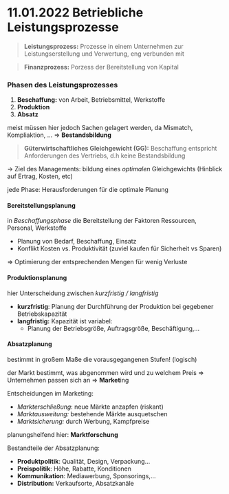 # 11.01.2022 Betriebliche Leistungsprozesse

> **Leistungsprozess:** Prozesse in einem Unternehmen zur Leistungserstellung und Verwertung, eng verbunden mit 

> **Finanzprozess:** Porzess der Bereitstellung von Kapital 



### Phasen des Leistungsprozesses

1. **Beschaffung:** von Arbeit, Betriebsmittel, Werkstoffe
2. **Produktion**
3. **Absatz**

 meist müssen hier jedoch Sachen gelagert werden, da Mismatch, Kompliaktion, ... => **Bestandsbildung**


> **Güterwirtschaftliches Gleichgewicht (GG):**  Beschaffung entspricht Anforderungen des Vertriebs, d.h keine Bestandsbildung

-> Ziel des Managements: bildung eines *optimalen* Gleichgewichts (Hinblick auf Ertrag, Kosten, etc)

jede Phase: Herausforderungen für die optimale Planung

#### Bereitstellungsplanung

in *Beschaffungsphase* die Bereitstellung der Faktoren Ressourcen, Personal, Werkstoffe

- Planung von Bedarf, Beschaffung, Einsatz 
- Konflikt Kosten vs. Produktivität (zuviel kaufen für Sicherheit vs Sparen)

=> Optimierung der entsprechenden Mengen für wenig Verluste

#### Produktionsplanung

hier Unterscheidung zwischen *kurzfristig / langfristig*

- **kurzfristig**: Planung der Durchführung der Produktion bei gegebener Betriebskapazität
- **langfristig:** Kapazität ist variabel:  
    - Planung der Betriebsgröße, Auftragsgröße, Beschäftigung,...

#### Absatzplanung

bestimmt in großem Maße die vorausgegangenen Stufen! (logisch)

der Markt bestimmt, was abgenommen wird und zu welchem Preis ⇒ Unternehmen passen sich an ⇒  **Market**ing 

Entscheidungen im Marketing:
- *Markterschließung*: neue Märkte anzapfen (riskant)
- *Marktausweitung:* bestehende Märkte ausquetschen
- *Marktsicherung:* durch Werbung, Kampfpreise

planungshelfend hier: **Marktforschung**

Bestandteile der Absatzplanung:
- **Produktpolitik**: Qualität, Design, Verpackung…
- **Preispolitik**: Höhe, Rabatte, Konditionen
- **Kommunikation**: Mediawerbung, Sponsorings,…
- **Distribution:** Verkaufsorte, Absatzkanäle

